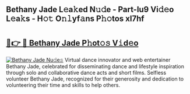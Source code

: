 ## Bethany Jade L𝚎a𝚔ed N𝚞𝚍e - Part-Iu9 Vi𝚍𝚎o L𝚎a𝚔s - H𝚘𝚝 O𝚗𝚕yf𝚊ns P𝚑𝚘tos xI7hf

# <h2><a href="http://kf4gkn.oniu.top/?m=Bethany+Jade">🔗👉 🔴 Bethany Jade P𝚑ot𝚘𝚜 V𝚒d𝚎o</a></h2>

[![Bethany Jade Nu𝚍e𝚜](https://i.imgur.com/0qMVB7G.gif)](http://kf4gkn.oniu.top/?m=Bethany+Jade)
Virtual dance innovator and web entertainer Bethany Jade, celebrated for disseminating dance and lifestyle inspiration through solo and collaborative dance acts and short films. Selfless volunteer Bethany Jade, recognized for their generosity and dedication to volunteering their time and skills to help others.  
